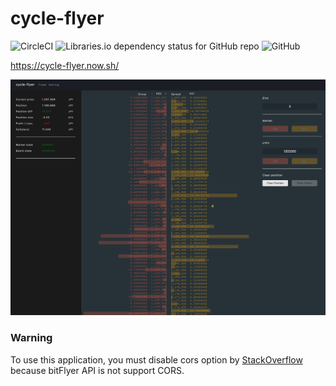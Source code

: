 # cycle-flyer

![CircleCI](https://img.shields.io/circleci/build/github/unhappychoice/cycle-flyer.svg)
![Libraries.io dependency status for GitHub repo](https://img.shields.io/librariesio/github/unhappychoice/cycle-flyer.svg)
![GitHub](https://img.shields.io/github/license/unhappychoice/cycle-flyer.svg)

https://cycle-flyer.now.sh/

![](./images/looking.png)

### Warning
To use this application, you must disable cors option by [StackOverflow](https://stackoverflow.com/questions/3102819/disable-same-origin-policy-in-chrome) because bitFlyer API is not support CORS. 
